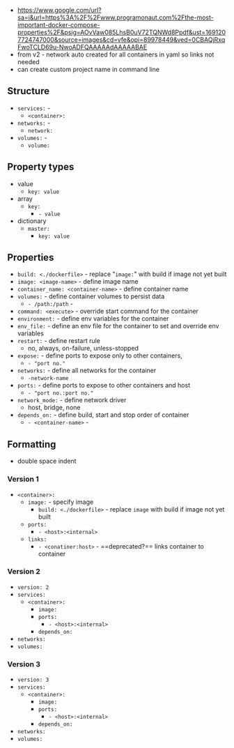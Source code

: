 - https://www.google.com/url?sa=i&url=https%3A%2F%2Fwww.programonaut.com%2Fthe-most-important-docker-compose-properties%2F&psig=AOvVaw085LhsB0uV72TQNWd8Ppdf&ust=1691207724747000&source=images&cd=vfe&opi=89978449&ved=0CBAQjRxqFwoTCLD69u-NwoADFQAAAAAdAAAAABAE
- from v2 - network auto created for all containers in yaml so links not needed
- can create custom project name in command line

## Structure

- `services:` - 
	- `<container>:`
- `networks:` - 
	- `network:`
- `volumes:` - 
	- `volume:`

## Property types
- value
	- `key: value`
- array
	- `key:`
		- `- value`
- dictionary
	- `master:`
		- `key: value`

## Properties
- `build: <./dockerfile>` -  replace "`image:`" with build if image not yet built
- `image: <image-name>` - define image name
- `container_name: <container-name>` - define container name
- `volumes:` - define container volumes to persist data
	- `- /path:/path` - 
- `command: <execute>` - override start command for the container 
- `environment:` - define env variables for the container
- `env_file:` - define an env file for the container to set and override env variables
- `restart:` - define restart rule
	- no, always, on-failure, unless-stopped
- `expose:` - define ports to expose only to other containers, 
	- `- "port no."` 
- `networks:` - define all networks for the container
	- `-network-name`  
- `ports:` - define ports to expose to other containers and host
	- `- "port no.:port no."`
- `network_mode:` - define network driver
	- host, bridge, none
- `depends_on:` - define build, start and stop order of container
	- `- <container-name>` - 

## Formatting 
- double space indent
### Version 1
- `<container>:`
	- `image:` - specify image
		- `build: <./dockerfile>` - replace `image` with build if image not yet built
	- `ports:`
		- `- <host>:<internal>`
	- `links:`
		- `- <conatiner:host>` - ==deprecated?== links container to container

### Version 2

- `version: 2`
- `services:`
	- `<container>:`
		- `image:` 
		- `ports:`
			- `- <host>:<internal>`
		- `depends_on:`
- `networks:`
- `volumes:`

### Version 3

- `version: 3`
- `services:`
	- `<container>:`
		- `image:` 
		- `ports:`
			- `- <host>:<internal>`
		- `depends_on:`
-  `networks:`
- `volumes:`